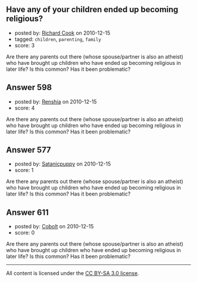 ## Have any of your children ended up becoming religious?

- posted by: [Richard Cook](https://stackexchange.com/users/-1/65-richard-cook) on 2010-12-15
- tagged: `children`, `parenting`, `family`
- score: 3

Are there any parents out there (whose spouse/partner is also an atheist) who have brought up children who have ended up becoming religious in later life? Is this common? Has it been problematic?



## Answer 598

- posted by: [Renshia](https://stackexchange.com/users/-1/184-renshia) on 2010-12-15
- score: 4

Are there any parents out there (whose spouse/partner is also an atheist) who have brought up children who have ended up becoming religious in later life? Is this common? Has it been problematic?



## Answer 577

- posted by: [Satanicpuppy](https://stackexchange.com/users/-1/169-satanicpuppy) on 2010-12-15
- score: 1

Are there any parents out there (whose spouse/partner is also an atheist) who have brought up children who have ended up becoming religious in later life? Is this common? Has it been problematic?



## Answer 611

- posted by: [Cobolt](https://stackexchange.com/users/-1/253-cobolt) on 2010-12-15
- score: 0

Are there any parents out there (whose spouse/partner is also an atheist) who have brought up children who have ended up becoming religious in later life? Is this common? Has it been problematic?




---

All content is licensed under the [CC BY-SA 3.0 license](https://creativecommons.org/licenses/by-sa/3.0/).
